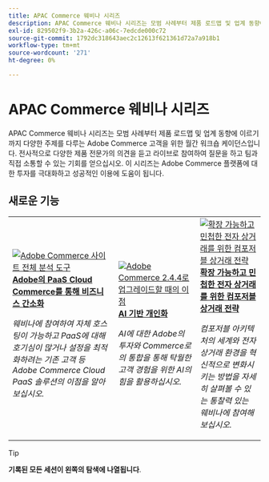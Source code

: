 ```yaml
---
title: APAC Commerce 웨비나 시리즈
description: APAC Commerce 웨비나 시리즈는 모범 사례부터 제품 로드맵 및 업계 동향에 이르기까지 다양한 주제를 다루는 Adobe Commerce 고객을 위한 월간 워크숍 케이던스입니다.
exl-id: 829502f9-3b2a-426c-a06c-7edcde000c72
source-git-commit: 1792dc318643aec2c12613f621361d72a7a918b1
workflow-type: tm+mt
source-wordcount: '271'
ht-degree: 0%

---
```


# APAC Commerce 웨비나 시리즈

APAC Commerce 웨비나 시리즈는 모범 사례부터 제품 로드맵 및 업계 동향에 이르기까지 다양한 주제를 다루는 Adobe Commerce 고객을 위한 월간 워크숍 케이던스입니다. 전사적으로 다양한 제품 전문가의 의견을 듣고 라이브로 참여하여 질문을 하고 팀과 직접 소통할 수 있는 기회를 얻으십시오. 이 시리즈는 Adobe Commerce 플랫폼에 대한 투자를 극대화하고 성공적인 이용에 도움이 됩니다.

## 새로운 기능

<table>
<tr>
  <td>
    <a href="https://experienceleague.adobe.com/docs/events/apac-commerce-recordings/2023/adobes-paas-cloud-commerce.html">
      <img alt="Adobe Commerce 사이트 전체 분석 도구" src="https://video.tv.adobe.com/v/3419132?format=jpeg" />
    </a>
     <div>
      <a href="https://experienceleague.adobe.com/docs/events/apac-commerce-recordings/2023/adobes-paas-cloud-commerce.html">
        <strong>Adobe의 PaaS Cloud Commerce를 통해 비즈니스 간소화</strong>
      </a>
    </div>
    <p>
    <em>웨비나에 참여하여 자체 호스팅이 가능하고 PaaS에 대해 호기심이 많거나 설정을 최적화하려는 기존 고객 등 Adobe Commerce Cloud PaaS 솔루션의 이점을 알아보십시오.</em>
    <p>
  </td>
  <td>
    <a href="https://experienceleague.adobe.com/docs/events/apac-commerce-recordings/2023/ai-personalisation.html">
      <img alt="Adobe Commerce 2.4.4로 업그레이드할 때의 이점" src="https://video.tv.adobe.com/v/3419107?format=jpeg" />
    </a>
     <div>
      <a href="https://experienceleague.adobe.com/docs/events/apac-commerce-recordings/2023/ai-personalisation.html">
        <strong>AI 기반 개인화</strong>
      </a>
    </div>
    <p>
    <em>AI에 대한 Adobe의 투자와 Commerce로의 통합을 통해 탁월한 고객 경험을 위한 AI의 힘을 활용하십시오.</em>
    <p>
  </td>
  <td>
    <a href="https://experienceleague.adobe.com/docs/events/apac-commerce-recordings/2023/composable-commerce.html">
      <img alt="확장 가능하고 민첩한 전자 상거래를 위한 컴포저블 상거래 전략" src="https://video.tv.adobe.com/v/3420655?format=jpeg" />
    </a>
     <div>
      <a href="https://experienceleague.adobe.com/docs/events/apac-commerce-recordings/2023/composable-commerce.html">
        <strong>확장 가능하고 민첩한 전자 상거래를 위한 컴포저블 상거래 전략</strong>
      </a>
    </div>
    <p>
    <em>컴포저블 아키텍처의 세계와 전자 상거래 환경을 혁신적으로 변화시키는 방법을 자세히 살펴볼 수 있는 통찰력 있는 웨비나에 참여해 보십시오.</em>
    <p>
  </td>  
</tr>
</table>

>[!TIP]
>
>**기록된 모든 세션이 왼쪽의 탐색에 나열됩니다**.
